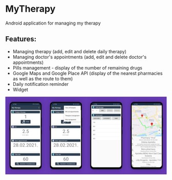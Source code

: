 # MyTherapy
 Android application for managing my therapy

## Features:
- Managing therapy (add, edit and delete daily therapy)
- Managing doctor's appointments (add, edit and delete doctor's appointments)
- Pills management - display of the number of remaining drugs
- Google Maps and Google Place API (display of the nearest pharmacies as well as the route to them)
- Daily notification reminder
- Widget

![preview](https://github.com/sadreactonly/MyTherapy/blob/main/image_preview.png?raw=true)





